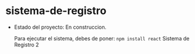 <h1>sistema-de-registro</h1>

- Estado del proyecto: En construccion.

  Para ejecutar el sistema, debes de poner:
  ```npm install react``` 
Sistema de Registro 2 
